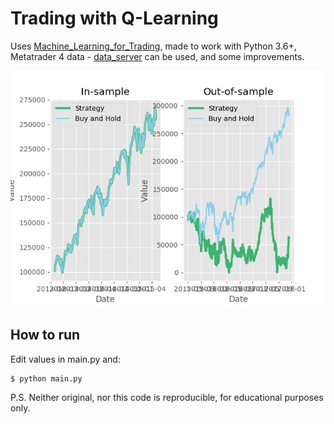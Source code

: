# Trading with Q-Learning

Uses [Machine_Learning_for_Trading](https://github.com/jason-r-becker/Machine_Learning_for_Trading), made to work with Python 3.6+, Metatrader 4 data - [data_server](https://github.com/quant-trade/data_server) can be used, and some improvements.

![Example](fig.png)

## How to run

Edit values in main.py and:

    $ python main.py

P.S. Neither original, nor this code is reproducible, for educational purposes only.
